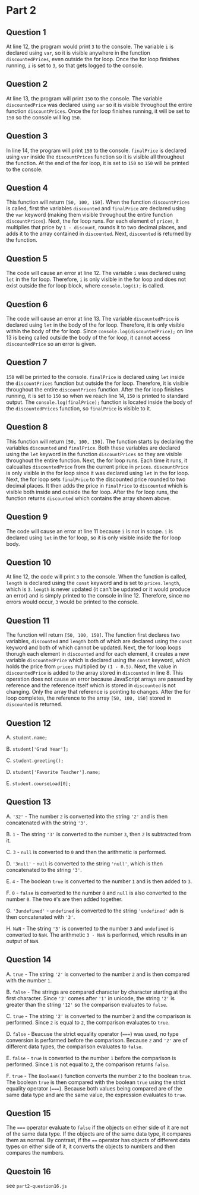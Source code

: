 # Part 2

## Question 1

At line 12, the program would print `3` to the console. The variable `i` is declared using `var`, so it is visible anywhere in the function `discountedPrices`, even outside the for loop. Once the for loop finishes running, `i` is set to `3`, so that gets logged to the console.

## Question 2

At line 13, the program will print `150` to the console. The variable `discountedPrice` was declared using `var` so it is visible throughout the entire function `discountPrices`. Once the for loop finishes running, it will be set to `150` so the console will log `150`.

## Question 3

In line 14, the program will print `150` to the console. `finalPrice` is declared using `var` inside the `discountPrices` function so it is visible all throughout the function. At the end of the for loop, it is set to `150` so `150` will be printed to the console.

## Question 4

This function will return `[50, 100, 150]`. When the function `discountPrices` is called, first the variables `discounted` and `finalPrice` are declared using the `var` keyword (making them visible throughout the entire function `discountPrices`). Next, the for loop runs. For each element of `prices`, it multiplies that price by `1 - discount`, rounds it to two decimal places, and adds it to the array contained in `discounted`. Next, `discounted` is returned by the function.

## Question 5

The code will cause an error at line 12. The variable `i` was declared using `let` in the for loop. Therefore, `i` is only visible in the for loop and does not exist outside the for loop block, where `console.log(i);` is called. 

## Question 6

The code will cause an error at line 13. The variable `discountedPrice` is declared using `let` in the body of the for loop. Therefore, it is only visible within the body of the for loop. Since `console.log(discountedPrice);` on line 13 is being called outside the body of the for loop, it cannot access `discountedPrice` so an error is given.

## Question 7

`150` will be printed to the console. `finalPrice` is declared using `let` inside the `discountPrices` function but outside the for loop. Therefore, it is visible throughout the entire `discountPrices` function. After the for loop finishes running, it is set to `150` so when we reach line 14, `150` is printed to standard output. The `console.log(finalPrice);` function is located inside the body of the `discountedPrices` function, so `finalPrice` is visible to it. 

## Question 8

This function will return `[50, 100, 150]`. The function starts by declaring the variables `discounted` and `finalPrice`. Both these variables are declared using the `let` keyword in the function `discountPrices` so they are visible throughout the entire function. Next, the for loop runs. Each time it runs, it calcualtes `discountedPrice` from the current price in `prices`. `discountPrice` is only visible in the for loop since it was declared using `let` in the for loop. Next, the for loop sets `finalPrice` to the discounted price rounded to two decimal places. It then adds the price in `finalPrice` to `discounted` which is visible both inside and outside the for loop. After the for loop runs, the function returns `discounted` which contains the array shown above.

## Question 9

The code will cause an error at line 11 because `i` is not in scope. `i` is declared using `let` in the for loop, so it is only visible inside the for loop body.

## Question 10

At line 12, the code will print `3` to the console. When the function is called, `length` is declared using the `const` keyword and is set to `prices.length`, which is `3`. `length` is never updated (it can't be updated or it would produce an error) and is simply printed to the console in line 12. Therefore, since no errors would occur, `3` would be printed to the console. 

## Question 11

The function will return `[50, 100, 150]`. The function first declares two variables, `discounted` and `length` both of which are declared using the `const` keyword and both of which cannot be updated. Next, the for loop loops thorugh each element in `discounted` and for each element, it creates a new variable `discountedPrice` which is declared using the `const` keyword, which holds the price from `prices` multiplied by `(1 - 0.5)`. Next, the value in `discountedPrice` is added to the array stored in `discounted` in line 8. This operation does not cause an error because JavaScript arrays are passed by reference and the reference itself which is stored in `discounted` is not changing. Only the array that reference is pointing to changes. After the for loop completes, the reference to the array `[50, 100, 150]` stored in `discounted` is returned.

## Question 12

A. `student.name;`

B. `student['Grad Year'];`

C. `student.greeting();`

D. `student['Favorite Teacher'].name;`

E. `student.courseLoad[0];`

## Question 13

A. `'32'` - The number `2` is converted into the string `'2'` and is then concatenated with the string `'3'`.

B. `1` - The string `'3'` is converted to the number `3`, then `2` is subtracted from it.

C. `3` - `null` is converted to `0` and then the arithmetic is performed.

D. `'3null'` - `null` is converted to the string `'null'`, which is then concatenated to the string 
`'3'`.

E. `4` - The boolean `true` is converted to the number `1` and is then added to `3`.

F. `0` - `false` is converted to the number `0` and `null` is also converted to the number `0`. The two `0`'s are then added together.

G. `'3undefined'` - `undefined` is converted to the string `'undefined'` adn is then concatenated with `'3'`.

H. `NaN` - The string `'3'` is converted to the number `3` and `undefined` is converted to `NaN`. The arithmetic `3 - NaN` is performed, which results in an output of `NaN`.

## Question 14

A. `true` - The string `'2'` is converted to the number `2` and is then compared with the number `1`.

B. `false` - The strings are compared character by character starting at the first character. Since `'2'` comes after `'1'` in unicode, the string `'2'` is greater than the string `'12'` so the comparison evaluates to `false`.

C. `true` - The string `'2'` is converted to the number `2` and the comparison is performed. Since `2` is equal to `2`, the comparison evaluates to `true`.

D. `false` - Beacuse the strict equality operator (`===`) was used, no type conversion is performed before the comparison. Because `2` and `'2'` are of different data types, the comparison evaluates to `false`.

E. `false` - `true` is converted to the number `1` before the comparison is performed. Since `1` is not equal to `2`, the comparison returns `false`.

F. `true` - The `Boolean()` function converts the number `2` to the boolean `true`. The boolean `true` is then compared with the boolean `true` using the strict equality operator (`===`). Because both values being compared are of the same data type and are the same value, the expression evaluates to `true`.

## Question 15

The `===` operator evaluate to `false` if the objects on either side of it are not of the same data type. If the objects are of the same data type, it compares them as normal. By contrast, if the `==` operator has objects of different data types on either side of it, it converts the objects to numbers and then compares the numbers.

## Questoin 16

see `part2-question16.js`

